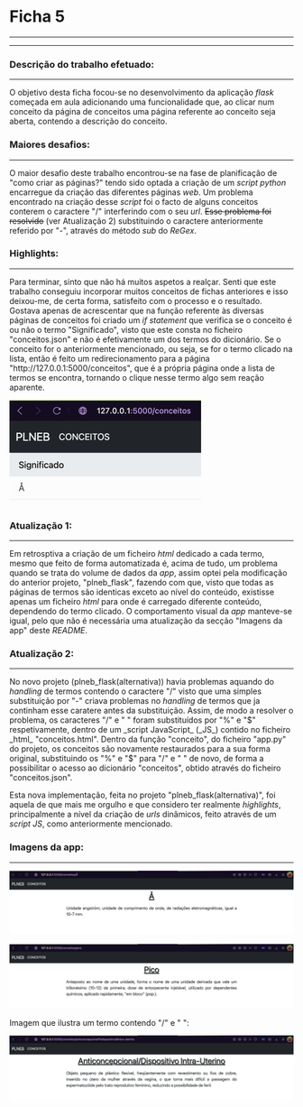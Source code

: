 # Ficha 5
___
___
### Descrição do trabalho efetuado:
___
O objetivo desta ficha focou-se no desenvolvimento 
da aplicação _flask_ começada em aula adicionando uma
funcionalidade que, ao clicar num conceito da página
de conceitos uma página referente ao conceito seja
aberta, contendo a descrição do conceito.


### Maiores desafios:
___
O maior desafio deste trabalho encontrou-se na fase de
planificação de "como criar as páginas?" tendo sido
optada a criação de um _script python_ encarregue
da criação das diferentes páginas _web_. Um problema
encontrado na criação desse _script_ foi o facto de 
alguns conceitos conterem o caractere "/" interferindo
com o seu _url_. ~~Esse problema foi resolvido~~ (ver
Atualização 2) substituindo o caractere anteriormente 
referido por "-", através do método _sub_ do _ReGex_.

### Highlights:
___
Para terminar, sinto que não há muitos aspetos a 
realçar. Senti que este trabalho conseguiu incorporar
muitos conceitos de fichas anteriores e isso deixou-me, 
de certa forma, satisfeito com o processo e o resultado.
Gostava apenas de acrescentar que na função referente
às diversas páginas de conceitos foi criado um _if 
statement_ que verifica se o conceito é ou não o termo
"Significado", visto que este consta no ficheiro 
"conceitos.json" e não é efetivamente um dos termos do
dicionário. Se o conceito for o anteriormente
mencionado, ou seja, se for o termo clicado na lista, 
então é feito um redirecionamento para a página 
"ht<span>tp://127.0.0.1:</span>5000/conceitos", 
que é a própria página onde a lista de termos se
encontra, tornando o clique nesse termo algo sem 
reação aparente.

![botao_significado.png](botao_significado.png)

### Atualização 1:
___
Em retrosptiva a criação de um ficheiro _html_
dedicado a cada termo, mesmo que feito de forma 
automatizada é, acima de tudo, um problema quando
se trata do volume de dados da _app_, assim optei 
pela modificação do anterior projeto, "plneb_flask",
fazendo com que, visto que todas as páginas de 
termos são identicas exceto ao nível do conteúdo,
existisse apenas um ficheiro _html_ para onde é 
carregado diferente conteúdo, dependendo do termo 
clicado. O comportamento visual da _app_ manteve-se 
igual, pelo que não é necessária uma atualização da
secção "Imagens da app" deste _README_.

### Atualização 2:
___
No novo projeto (plneb_flask(alternativa)) havia 
problemas aquando do _handling_ de termos contendo 
o caractere "/" visto que uma simples substituição 
por "-" criava problemas no _handling_ de termos 
que ja continham esse caratere antes da substituição. 
Assim, de modo a resolver o problema, os caracteres 
"/" e " " foram substituídos por "%" e "$" 
respetivamente, dentro de um _script JavaScript_ (_JS_) 
contido no ficheiro _html_ "conceitos.html".
Dentro da função "conceito", do ficheiro "app.py" do 
projeto, os conceitos são novamente restaurados para
a sua forma original, substituindo os "%" e "$" para
"/" e " " de novo, de forma a possibilitar o acesso
ao dicionário "conceitos", obtido através do ficheiro
"conceitos.json".

Esta nova implementação, feita no projeto 
"plneb_flask(alternativa)", foi aquela de que mais
me orgulho e que considero ter realmente _highlights_,
principalmente a nível da criação de _urls_ dinâmicos,
feito através de um _script JS_, como anteriormente 
mencionado.

### Imagens da app:
___
![exemplo_pag_conceito_1.png](exemplo_pag_conceito_1.png)

![exemplo_pag_conceito_2.png](exemplo_pag_conceito_2.png)

Imagem que ilustra um termo contendo "/" e " ":

![exemplo_pag_conceito_3.png](exemplo_pag_conceito_3.png)